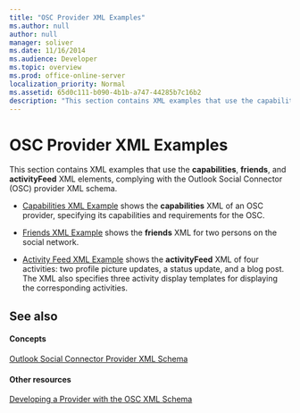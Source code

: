 ```yaml
---
title: "OSC Provider XML Examples"
ms.author: null
author: null
manager: soliver
ms.date: 11/16/2014
ms.audience: Developer
ms.topic: overview
ms.prod: office-online-server
localization_priority: Normal
ms.assetid: 65d0c111-b090-4b1b-a747-44285b7c16b2
description: "This section contains XML examples that use the capabilities, friends, and activityFeed XML elements, complying with the Outlook Social Connector (OSC) provider XML schema."
---
```


# OSC Provider XML Examples

This section contains XML examples that use the **capabilities**, **friends**, and **activityFeed** XML elements, complying with the Outlook Social Connector (OSC) provider XML schema. 
  
- [Capabilities XML Example](capabilities-xml-example.md) shows the **capabilities** XML of an OSC provider, specifying its capabilities and requirements for the OSC. 
    
- [Friends XML Example](friends-xml-example.md) shows the **friends** XML for two persons on the social network. 
    
- [Activity Feed XML Example](activity-feed-xml-example.md) shows the **activityFeed** XML of four activities: two profile picture updates, a status update, and a blog post. The XML also specifies three activity display templates for displaying the corresponding activities. 
    
## See also

#### Concepts

[Outlook Social Connector Provider XML Schema](outlook-social-connector-provider-xml-schema.md)
#### Other resources

[Developing a Provider with the OSC XML Schema](developing-a-provider-with-the-osc-xml-schema.md)

